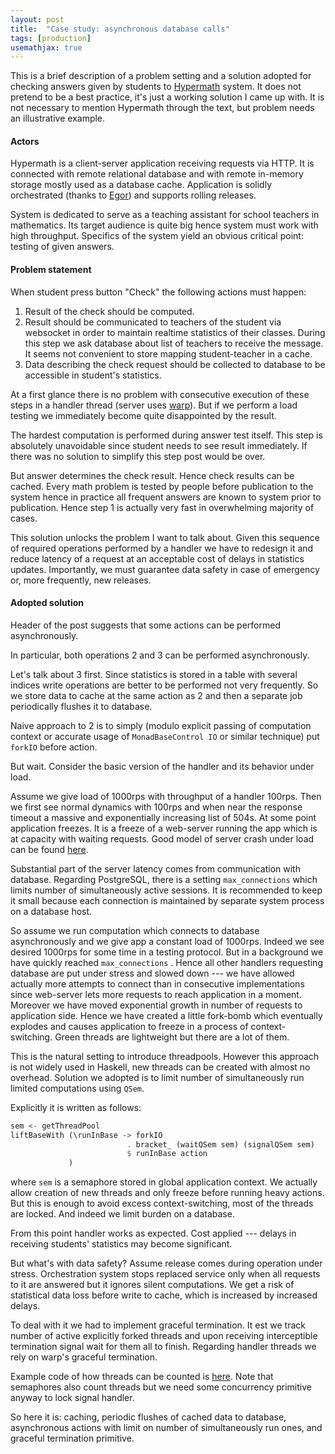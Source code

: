 ```yaml
---
layout: post
title:  "Case study: asynchronous database calls"
tags: [production]
usemathjax: true
---
```


This is a brief description of a problem setting and a solution adopted
for checking answers given by students to [Hypermath](http://7.math.ru/)
system. It does not pretend to be a best practice, it's just a working
solution I came up with. It is not necessary to mention Hypermath
through the text, but problem needs an illustrative example.

#### Actors

Hypermath is a client-server application receiving requests via HTTP. It
is connected with remote relational database and with remote in-memory
storage mostly used as a database cache. Application is solidly
orchestrated (thanks to
[Egor](https://www.linkedin.com/in/egor-kuzmichev/)) and supports
rolling releases.

System is dedicated to serve as a teaching assistant for school teachers
in mathematics. Its target audience is quite big hence system must work
with high throughput. Specifics of the system yield an obvious critical
point: testing of given answers.

#### Problem statement

When student press button "Check" the following actions must happen:

1.  Result of the check should be computed.
2.  Result should be communicated to teachers of the student via
    websocket in order to maintain realtime statistics of their classes.
    During this step we ask database about list of teachers to receive
    the message. It seems not convenient to store mapping
    student-teacher in a cache.
3.  Data describing the check request should be collected to database to
    be accessible in student's statistics.

At a first glance there is no problem with consecutive execution of
these steps in a handler thread (server uses
[warp](https://hackage.haskell.org/package/warp-3.3.23)). But if we
perform a load testing we immediately become quite disappointed by the
result.

The hardest computation is performed during answer test itself. This
step is absolutely unavoidable since student needs to see result
immediately. If there was no solution to simplify this step post would
be over.

But answer determines the check result. Hence check results can be
cached. Every math problem is tested by people before publication to the
system hence in practice all frequent answers are known to system prior
to publication. Hence step 1 is actually very fast in overwhelming
majority of cases.

This solution unlocks the problem I want to talk about. Given this
sequence of required operations performed by a handler we have to
redesign it and reduce latency of a request at an acceptable cost of
delays in statistics updates. Importantly, we must guarantee data safety
in case of emergency or, more frequently, new releases.

#### Adopted solution

Header of the post suggests that some actions can be performed
asynchronously.

In particular, both operations 2 and 3 can be performed asynchronously.

Let's talk about 3 first. Since statistics is stored in a table with
several indices write operations are better to be performed not very
frequently. So we store data to cache at the same action as 2 and then a
separate job periodically flushes it to database.

Naive approach to 2 is to simply (modulo explicit passing of computation
context or accurate usage of `MonadBaseControl IO` or similar technique)
put `forkIO` before action.

But wait. Consider the basic version of the handler and its behavior
under load.

Assume we give load of 1000rps with throughput of a handler 100rps. Then
we first see normal dynamics with 100rps and when near the response
timeout a massive and exponentially increasing list of 504s. At some
point application freezes. It is a freeze of a web-server running the
app which is at capacity with waiting requests. Good model of server
crash under load can be found
[here](https://www.linuxjournal.com/article/4878).

Substantial part of the server latency comes from communication with
database. Regarding PostgreSQL, there is a setting `max_connections`
which limits number of simultaneously active sessions. It is recommended
to keep it small because each connection is maintained by separate
system process on a database host.

So assume we run computation which connects to database asynchronously
and we give app a constant load of 1000rps. Indeed we see desired
1000rps for some time in a testing protocol. But in a background we have
quickly reached `max_connections` . Hence all other handlers requesting
database are put under stress and slowed down --- we have allowed
actually more attempts to connect than in consecutive implementations
since web-server lets more requests to reach application in a moment.
Moreover we have moved exponential growth in number of requests to
application side. Hence we have created a little fork-bomb which
eventually explodes and causes application to freeze in a process of
context-switching. Green threads are lightweight but there are a lot of
them.

This is the natural setting to introduce threadpools. However this
approach is not widely used in Haskell, new threads can be created with
almost no overhead. Solution we adopted is to limit number of
simultaneously run limited computations using `QSem`.

Explicitly it is written as follows:

``` haskell
sem <- getThreadPool
liftBaseWith (\runInBase -> forkIO
                          . bracket_ (waitQSem sem) (signalQSem sem)
                          $ runInBase action
             )
```

where `sem` is a semaphore stored in global application context. We
actually allow creation of new threads and only freeze before running
heavy actions. But this is enough to avoid excess context-switching,
most of the threads are locked. And indeed we limit burden on a
database.

From this point handler works as expected. Cost applied --- delays in
receiving students' statistics may become significant.

But what's with data safety? Assume release comes during operation under
stress. Orchestration system stops replaced service only when all
requests to it are answered but it ignores silent computations. We get a
risk of statistical data loss before write to cache, which is increased
by increased delays.

To deal with it we had to implement graceful termination. It est we
track number of active explicitly forked threads and upon receiving
interceptible termination signal wait for them all to finish. Regarding
handler threads we rely on warp's graceful termination.

Example code of how threads can be counted is
[here](https://gist.github.com/viviag/107782396a0809acbac09123a0c4155c).
Note that semaphores also count threads but we need some concurrency
primitive anyway to lock signal handler.

So here it is: caching, periodic flushes of cached data to database,
asynchronous actions with limit on number of simultaneously run ones,
and graceful termination primitive.
